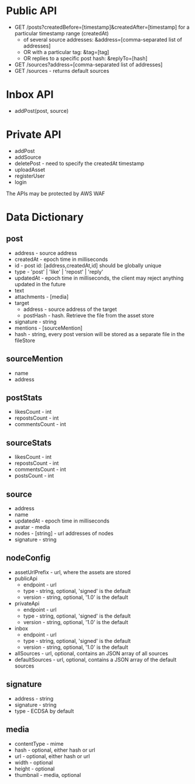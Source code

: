 # Public API

- GET /posts?createdBefore=[timestamp]&createdAfter=[timestamp] for a particular timestamp range (createdAt)
  - of several source addresses: &address=[comma-separated list of addresses]
  - OR with a particular tag: &tag=[tag]
  - OR replies to a specific post hash: &replyTo=[hash]
- GET /sources?address=[comma-separated list of addresses]
- GET /sources - returns default sources

# Inbox API
- addPost(post, source)

# Private API
- addPost
- addSource
- deletePost - need to specify the createdAt timestamp
- uploadAsset
- registerUser
- login

The APIs may be protected by AWS WAF

# Data Dictionary

## post
* address - source address
* createdAt - epoch time in milliseconds
* id - post id: [address,createdAt,id] should be globally unique 
* type - 'post' | 'like' | 'repost' | 'reply'
* updatedAt - epoch time in milliseconds, the client may reject anything updated in the future
* text
* attachments - [media]
* target
  * address - source address of the target
  * postHash - hash. Retrieve the file from the asset store
* signature - string 
* mentions - [sourceMention]
* hash - string, every post version will be stored as a separate file in the fileStore

## sourceMention
* name
* address

## postStats
* likesCount - int
* repostsCount - int
* commentsCount - int

## sourceStats
* likesCount - int
* repostsCount - int
* commentsCount - int
* postsCount - int

## source
* address
* name
* updatedAt - epoch time in milliseconds
* avatar - media
* nodes - [string] - url addresses of nodes
* signature - string

## nodeConfig
* assetUrlPrefix - url, where the assets are stored
* publicApi
  * endpoint - url
  * type - string, optional, 'signed' is the default
  * version -  string, optional, '1.0' is the default
* privateApi
  * endpoint - url
  * type - string, optional, 'signed' is the default
  * version -  string, optional, '1.0' is the default
* inbox
  * endpoint - url
  * type - string, optional, 'signed' is the default
  * version -  string, optional, '1.0' is the default
* allSources - url, optional, contains an JSON array of all sources
* defaultSources - url, optional, contains a JSON array of the default sources

## signature
* address - string
* signature - string
* type - ECDSA by default

## media
* contentType - mime
* hash - optional, either hash or url
* url - optional, either hash or url
* width - optional
* height - optional
* thumbnail - media, optional

